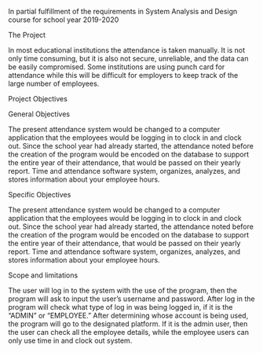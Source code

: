 In partial fulfillment of the requirements in System Analysis and Design course for school year 2019-2020

The Project

In most educational institutions the attendance is taken manually. It is not only
time consuming, but it is also not secure, unreliable, and the data can be easily
compromised. Some institutions are using punch card for attendance while this will be
difficult for employers to keep track of the large number of employees.

Project Objectives

General Objectives

The present attendance system would be changed to a computer application that
the employees would be logging in to clock in and clock out. Since the school year had
already started, the attendance noted before the creation of the program would be
encoded on the database to support the entire year of their attendance, that would be
passed on their yearly report. Time and attendance software system, organizes,
analyzes, and stores information about your employee hours.

Specific Objectives

The present attendance system would be changed to a computer application that
the employees would be logging in to clock in and clock out. Since the school year had
already started, the attendance noted before the creation of the program would be
encoded on the database to support the entire year of their attendance, that would be
passed on their yearly report. Time and attendance software system, organizes,
analyzes, and stores information about your employee hours.

Scope and limitations

The user will log in to the system with the use of the program, then the program
will ask to input the user’s username and password. After log in the program will check
what type of log in was being logged in, if it is the “ADMIN” or “EMPLOYEE.” After
determining whose account is being used, the program will go to the designated
platform. If it is the admin user, then the user can check all the employee details, while
the employee users can only use time in and clock out system.

